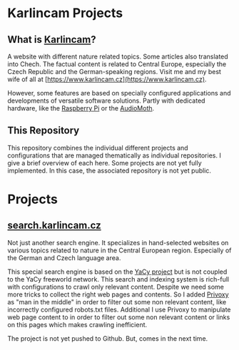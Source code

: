 # Karlincam Projects

## What is [Karlincam](https://www.karlincam.cz)?

A website with different nature related topics. Some articles also translated into Chech. The factual content is related to Central Europe, especially the Czech Republic and the German-speaking regions. Visit me and my best wife of all at [https://www.karlincam.cz](https://www.karlincam.cz).

However, some features are based on specially configured applications and developments of versatile software solutions. Partly with dedicated hardware, like the [Raspberry Pi](https://www.raspberrypi.com/) or the [AudioMoth](https://www.openacousticdevices.info/audiomoth).

## This Repository

This repository combines the individual different projects and configurations that are managed thematically as individual repositories. I give a brief overview of each here. Some projects are not yet fully implemented. In this case, the associated repository is not yet public. 

# Projects

## [search.karlincam.cz](https://search.karlincam.cz)

Not just another search engine. It specializes in hand-selected websites on various topics related to nature in the Central European region. Especially of the German and Czech language area.

This special search engine is based on the [YaCy project](https://yacy.net/) but is not coupled to the YaCy freeworld network. This search and indexing system is rich-full with configurations to crawl only relevant content. Despite we need some more tricks to collect the right web pages and contents. So I added [Privoxy](https://www.privoxy.org/) as "man in the middle" in order to filter out some non relevant content, like incorrectly configured robots.txt files. Additional I use Privoxy to manipulate web page content to in order to filter out some non relevant content or links on this pages which makes crawling inefficient.

The project is not yet pushed to Github. But, comes in the next time.
